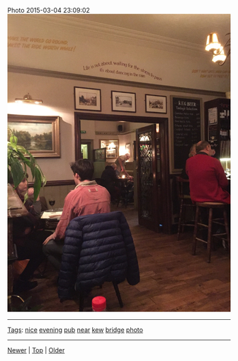 <!--
title: Photo 2015-03-04 23
date: 2020-06-28T14:56:50.736Z
tags: nice, evening, pub, near, kew, bridge, photo
-->









Photo 2015-03-04 23:09:02
![](112731739222-0.jpg)

<!--BOTTOM-POST-NAVIGATION-->
---

[Tags](tags.md): [nice](tag-nice.md) [evening](tag-evening.md) [pub](tag-pub.md) [near](tag-near.md) [kew](tag-kew.md) [bridge](tag-bridge.md) [photo](tag-photo.md)

---

[Newer](112510942907.md) | [Top](index.md) | [Older](112780370202.md)